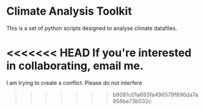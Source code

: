 # Climate Analysis Toolkit

This is a set of python scripts designed to analyse climate datafiles.

<<<<<<< HEAD
If you're interested in collaborating, email me.
=======
I am trying to create a conflict. Please do not interfere
>>>>>>> b8081c01a693fa496579f896da7a958be73b032c
